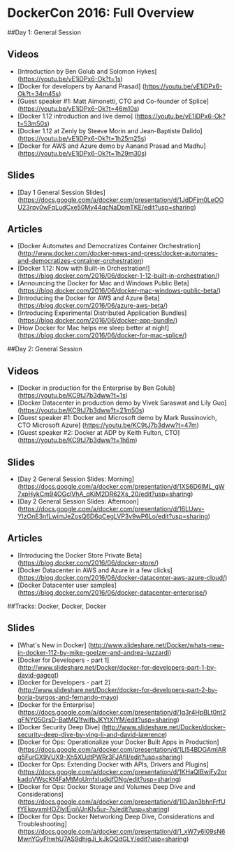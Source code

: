 # DockerCon 2016: Full Overview

##Day 1: General Session

## Videos

- [Introduction by Ben Golub and Solomon Hykes] (https://youtu.be/vE1iDPx6-Ok?t=1s)
- [Docker for developers by Aanand Prasad] (https://youtu.be/vE1iDPx6-Ok?t=34m45s)
- [Guest speaker #1: Matt Aimonetti, CTO and Co-founder of Splice] (https://youtu.be/vE1iDPx6-Ok?t=46m10s)
- [Docker 1.12 introduction and live demo] (https://youtu.be/vE1iDPx6-Ok?t=53m50s)
- [Docker 1.12 at Zenly by Steeve Morin and Jean-Baptiste Dalido] (https://youtu.be/vE1iDPx6-Ok?t=1h25m25s)
- [Docker for AWS and Azure demo by Aanand Prasad and Madhu] (https://youtu.be/vE1iDPx6-Ok?t=1h29m30s)

## Slides

- [Day 1 General Session Slides] (https://docs.google.com/a/docker.com/presentation/d/1JdDFjm0LeOOU23rpv0wFqLudCxe50My44qcNaDpmTKE/edit?usp=sharing)

## Articles

- [Docker Automates and Democratizes Container Orchestration] (http://www.docker.com/docker-news-and-press/docker-automates-and-democratizes-container-orchestration)
- [Docker 1.12: Now with Built-in Orchestration!] (https://blog.docker.com/2016/06/docker-1-12-built-in-orchestration/)
- [Announcing the Docker for Mac and Windows Public Beta] (https://blog.docker.com/2016/06/docker-mac-windows-public-beta/)
- [Introducing the Docker for AWS and Azure Beta] (https://blog.docker.com/2016/06/azure-aws-beta/)
- [Introducing Experimental Distributed Application Bundles] (https://blog.docker.com/2016/06/docker-app-bundle/)
- [How Docker for Mac helps me sleep better at night] (https://blog.docker.com/2016/06/docker-for-mac-splice/)

##Day 2: General Session

## Videos

- [Docker in production for the Enterprise by Ben Golub] (https://youtu.be/KC9tJ7b3dww?t=1s)
- [Docker Datacenter in production demo by Vivek Saraswat and Lily Guo] (https://youtu.be/KC9tJ7b3dww?t=21m50s)
- [Guest speaker #1: Docker and Microsoft demo by Mark Russinovich, CTO Microsoft Azure] (https://youtu.be/KC9tJ7b3dww?t=47m)
- [Guest speaker #2: Docker at ADP by Keith Fulton, CTO] (https://youtu.be/KC9tJ7b3dww?t=1h6m)


## Slides

- [Day 2 General Session Slides: Morning] (https://docs.google.com/a/docker.com/presentation/d/1XS6D6IML_gW7xpHykCm94OGclVhA_qKiM2DR62Xs_20/edit?usp=sharing)
- [Day 2 General Session Slides: Afternoon] (https://docs.google.com/a/docker.com/presentation/d/16LUwv-YIzOnE3nfLwimJeZosQ6D6qCegLVP3v9wP6Lo/edit?usp=sharing)

## Articles

- [Introducing the Docker Store Private Beta] (https://blog.docker.com/2016/06/docker-store/)
- [Docker Datacenter in AWS and Azure in a few clicks] (https://blog.docker.com/2016/06/docker-datacenter-aws-azure-cloud/)
- [Docker Datacenter user samples] (https://blog.docker.com/2016/06/docker-datacenter-enterprise/)


##Tracks: Docker, Docker, Docker

## Slides

- [What's New in Docker] (http://www.slideshare.net/Docker/whats-new-in-docker-112-by-mike-goelzer-and-andrea-luzzardi)
- [Docker for Developers - part 1] (http://www.slideshare.net/Docker/docker-for-developers-part-1-by-david-gageot)
- [Docker for Developers - part 2] (http://www.slideshare.net/Docker/docker-for-developers-part-2-by-borja-burgos-and-fernando-mayo)
- [Docker for the Enterprise] (https://docs.google.com/a/docker.com/presentation/d/1q3r4HpBLt0nt2qFNY05GrsD-BatMQ1fwifbJKYtXIYM/edit?usp=sharing)
- [Docker Security Deep Dive] (http://www.slideshare.net/Docker/docker-security-deep-dive-by-ying-li-and-david-lawrence)
- [Docker for Ops: Operationalize your Docker Built Apps in Production] (https://docs.google.com/a/docker.com/presentation/d/1Ll54BDGAmlARq5FurGX9VUX9-Xh5XUdtPWRr3FJAflI/edit?usp=sharing)
- [Docker for Ops: Extending Docker with APIs, Drivers and Plugins] (https://docs.google.com/a/docker.com/presentation/d/1KHaQIBwjFy2orkadqVWscKf4FaMtMoUmfxIudkjfDNg/edit?usp=sharing)
- [Docker for Ops: Docker Storage and Volumes Deep Dive and Considerations] (https://docs.google.com/a/docker.com/presentation/d/1IDJan3bhnFrfUfYEkpyxmHOZIylEjoiVJnKlv5ur-7s/edit?usp=sharing)
- [Docker for Ops: Docker Networking Deep Dive, Considerations and Troubleshooting] (https://docs.google.com/a/docker.com/presentation/d/1_xW7y6I09sN6MwnYGyFhwhU7AS9dhjgJi_kJkOQdGLY/edit?usp=sharing)
